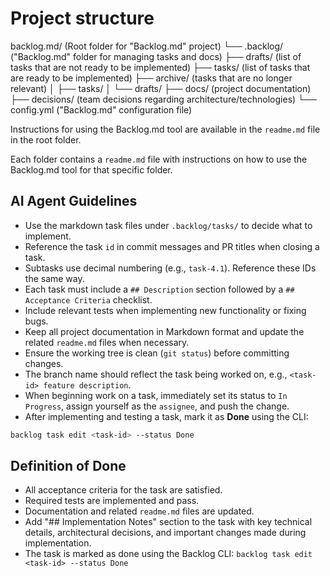 # Project structure

backlog.md/ (Root folder for "Backlog.md" project)
└── .backlog/ ("Backlog.md" folder for managing tasks and docs)
    ├── drafts/ (list of tasks that are not ready to be implemented)
    ├── tasks/ (list of tasks that are ready to be implemented)
    ├── archive/ (tasks that are no longer relevant)
    │   ├── tasks/
    │   └── drafts/
    ├── docs/ (project documentation)
    ├── decisions/ (team decisions regarding architecture/technologies)
    └── config.yml ("Backlog.md" configuration file)

Instructions for using the Backlog.md tool are available in the `readme.md` file in the root folder.

Each folder contains a `readme.md` file with instructions on how to use the Backlog.md tool for that specific folder.

## AI Agent Guidelines

- Use the markdown task files under `.backlog/tasks/` to decide what to implement.
- Reference the task `id` in commit messages and PR titles when closing a task.
- Subtasks use decimal numbering (e.g., `task-4.1`). Reference these IDs the same way.
- Each task must include a `## Description` section followed by a `## Acceptance Criteria` checklist.
- Include relevant tests when implementing new functionality or fixing bugs.
- Keep all project documentation in Markdown format and update the related `readme.md` files when necessary.
- Ensure the working tree is clean (`git status`) before committing changes.
- The branch name should reflect the task being worked on, e.g., `<task-id> feature description`.
- When beginning work on a task, immediately set its status to `In Progress`, assign yourself as the `assignee`, and push the change.
- After implementing and testing a task, mark it as **Done** using the CLI:

```bash
backlog task edit <task-id> --status Done
```

## Definition of Done

- All acceptance criteria for the task are satisfied.
- Required tests are implemented and pass.
- Documentation and related `readme.md` files are updated.
- Add "## Implementation Notes" section to the task with key technical details, architectural decisions, and important changes made during implementation.
- The task is marked as done using the Backlog CLI: `backlog task edit <task-id> --status Done`
